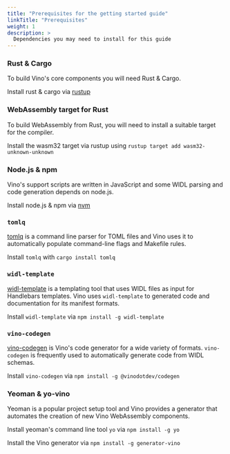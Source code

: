 ```yaml
---
title: "Prerequisites for the getting started guide"
linkTitle: "Prerequisites"
weight: 1
description: >
  Dependencies you may need to install for this guide
---
```


### Rust & Cargo

To build Vino's core components you will need Rust & Cargo.

Install rust & cargo via [rustup](https://rustup.rs/)

### WebAssembly target for Rust

To build WebAssembly from Rust, you will need to install a suitable target for the compiler.

Install the wasm32 target via rustup using `rustup target add wasm32-unknown-unknown`

### Node.js & npm

Vino's support scripts are written in JavaScript and some WIDL parsing and code generation depends on node.js.

Install node.js & npm via [nvm](https://github.com/nvm-sh/nvm)

### `tomlq`

[tomlq](https://github.com/jamesmunns/tomlq) is a command line parser for TOML files and Vino uses it to automatically populate command-line flags and Makefile rules.

Install `tomlq` with `cargo install tomlq`

### `widl-template`

[widl-template](https://github.com/jsoverson/widl-template) is a templating tool that uses WIDL files as input for Handlebars templates. Vino uses `widl-template` to generated code and documentation for its manifest formats.

Install `widl-template` via `npm install -g widl-template`

### `vino-codegen`

[vino-codegen](https://github.com/vinodotdev/codegen) is Vino's code generator for a wide variety of formats. `vino-codegen` is frequently used to automatically generate code from WIDL schemas.

Install `vino-codegen` via `npm install -g @vinodotdev/codegen`

### Yeoman & yo-vino

Yeoman is a popular project setup tool and Vino provides a generator that automates the creation of new Vino WebAssembly components.

Install yeoman's command line tool `yo` via `npm install -g yo`

Install the Vino generator via `npm install -g generator-vino`
